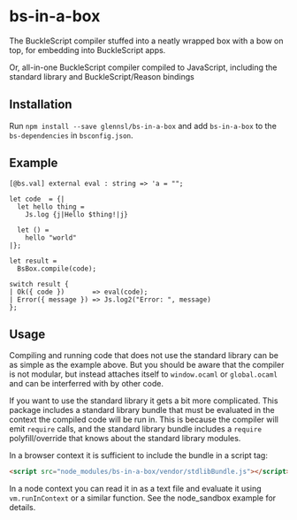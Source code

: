 
# bs-in-a-box

The BuckleScript compiler stuffed into a neatly wrapped box with a bow on top, for embedding into BuckleScript apps.

Or, all-in-one BuckleScript compiler compiled to JavaScript, including the standard library and BuckleScript/Reason bindings

## Installation

Run `npm install --save glennsl/bs-in-a-box` and add `bs-in-a-box` to the `bs-dependencies` in `bsconfig.json`. 

## Example

```reason
[@bs.val] external eval : string => 'a = "";

let code  = {|
  let hello thing =
    Js.log {j|Hello $thing!|j}

  let () =
    hello "world"
|};

let result =
  BsBox.compile(code);

switch result {
| Ok({ code })       => eval(code);
| Error({ message }) => Js.log2("Error: ", message)
};
```

## Usage

Compiling and running code that does not use the standard library can be as simple as the example above. But you should
be aware that the compiler is not modular, but instead attaches itself to `window.ocaml` or `global.ocaml` and can be
interferred with by other code.

If you want to use the standard library it gets a bit more complicated. This package includes a standard library bundle
that must be evaluated in the context the compiled code will be run in. This is because the compiler will emit `require`
calls, and the standard library bundle includes a `require` polyfill/override that knows about the standard library
modules.

In a browser context it is sufficient to include the bundle in a script tag:

```html
<script src="node_modules/bs-in-a-box/vendor/stdlibBundle.js"></script>
```

In a node context you can read it in as a text file and evaluate it using `vm.runInContext` or a similar function. See
the node_sandbox example for details.
